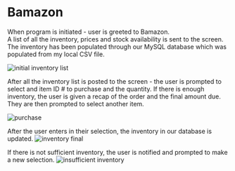 # Bamazon

When program is initiated - user is greeted to Bamazon.  
A list of all the inventory, prices and stock availability is sent to the screen. The inventory has been populated through our MySQL database which was populated from my local CSV file. 

![initial inventory list](https://cloud.githubusercontent.com/assets/22968949/25807340/7e50bdfa-33d4-11e7-84cb-0f9c377ffa61.gif)

After all the inventory list is posted to the screen - the user is prompted to select and item ID # to purchase and the quantity.
If there is enough inventory, the user is given a recap of the order and the final amount due. They are then prompted to select another item.

![purchase](https://cloud.githubusercontent.com/assets/22968949/25808453/25d3d6ea-33d8-11e7-9029-8b332b42221f.gif)

After the user enters in their selection, the inventory in our database is updated. 
![inventory final](https://cloud.githubusercontent.com/assets/22968949/25807476/f4823878-33d4-11e7-9ec2-9905bd694cc6.gif)

If there is not sufficient inventory, the user is notified and prompted to make a new selection.
![insufficient inventory](https://cloud.githubusercontent.com/assets/22968949/25808821/3129d6ce-33d9-11e7-8b0a-1572eff27590.gif)






